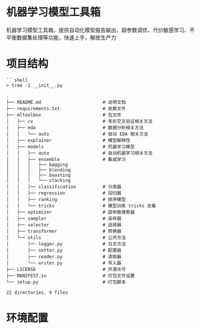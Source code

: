# 机器学习模型工具箱

机器学习模型工具箱，提供自动化模型报告输出、超参数调优、代价敏感学习、不平衡数据集处理等功能，快速上手，解放生产力


# 项目结构

```shell
```shell
> tree -I __init__.py

.
├── README.md                       # 说明文档
├── requirements.txt                # 依赖文件
├── mltoolbox                       # 包文件
│   ├── cv                          # 多折交叉验证相关方法
│   ├── eda                         # 数据分析相关方法
│   │   └── auto                    # 自动 EDA 相关方法
│   ├── explainer                   # 模型解释性
│   ├── models                      # 机器学习模型
│   │   ├── auto                    # 自动机器学习相关方法
│   │   ├── ensemble                # 集成学习
│   │   │   ├── bagging
│   │   │   ├── blending
│   │   │   ├── boosting
│   │   │   └── stacking
│   │   ├── classification          # 分类器
│   │   ├── regression              # 回归器
│   │   ├── ranking                 # 排序模型
│   │   └── tricks                  # 模型训练 tricks 合集
│   ├── optimizer                   # 超参数搜索器
│   ├── sampler                     # 采样器
│   ├── selector                    # 选择器
│   ├── transformer                 # 转换器
│   └── utils                       # 公共方法
│       ├── logger.py               # 日志方法
│       ├── setter.py               # 配置器
│       ├── reader.py               # 读取器
│       └── writer.py               # 写入器
├── LICENSE                         # 开源许可
├── MANIFEST.in                     # 打包文件设置
└── setup.py                        # 打包脚本

22 directories, 9 files
```


# 环境配置

